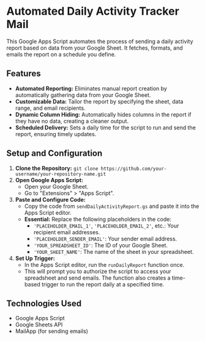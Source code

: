 # Automated Daily Activity Tracker Mail

This Google Apps Script automates the process of sending a daily activity report based on data from your Google Sheet. It fetches, formats, and emails the report on a schedule you define.

## Features

- **Automated Reporting:** Eliminates manual report creation by automatically gathering data from your Google Sheet.
- **Customizable Data:**  Tailor the report by specifying the sheet, data range, and email recipients.
- **Dynamic Column Hiding:**  Automatically hides columns in the report if they have no data, creating a cleaner output.
- **Scheduled Delivery:** Sets a daily time for the script to run and send the report, ensuring timely updates.

## Setup and Configuration

1. **Clone the Repository:** `git clone https://github.com/your-username/your-repository-name.git`
2. **Open Google Apps Script:**
   - Open your Google Sheet.
   - Go to "Extensions" > "Apps Script".
3. **Paste and Configure Code:**
   - Copy the code from `sendDailyActivityReport.gs` and paste it into the Apps Script editor.
   - **Essential:** Replace the following placeholders in the code:
      -  `'PLACEHOLDER_EMAIL_1'`, `'PLACEHOLDER_EMAIL_2'`, etc.: Your recipient email addresses.
      -  `'PLACEHOLDER_SENDER_EMAIL'`: Your sender email address.
      -  `'YOUR_SPREADSHEET_ID'`: The ID of your Google Sheet. 
      -  `'YOUR_SHEET_NAME'`: The name of the sheet in your spreadsheet.
4. **Set Up Trigger:**
   - In the Apps Script editor, run the `runDailyReport` function once.
   - This will prompt you to authorize the script to access your spreadsheet and send emails. The function also creates a time-based trigger to run the report daily at a specified time.

## Technologies Used

- Google Apps Script
- Google Sheets API
- MailApp (for sending emails)
